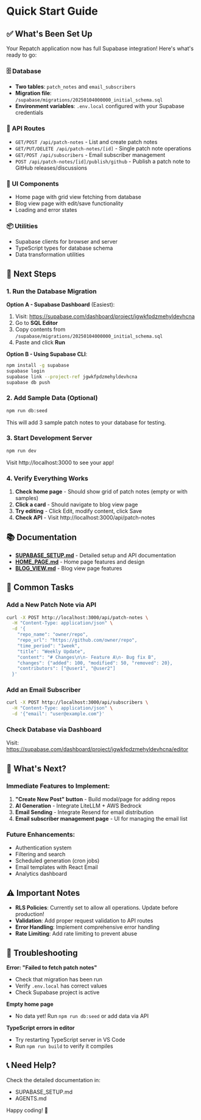 # Quick Start Guide

## ✅ What's Been Set Up

Your Repatch application now has full Supabase integration! Here's what's ready to go:

### 🗄️ Database
- **Two tables**: `patch_notes` and `email_subscribers`
- **Migration file**: `/supabase/migrations/20250104000000_initial_schema.sql`
- **Environment variables**: `.env.local` configured with your Supabase credentials

### 🔌 API Routes
- `GET/POST /api/patch-notes` - List and create patch notes
- `GET/PUT/DELETE /api/patch-notes/[id]` - Single patch note operations
- `GET/POST /api/subscribers` - Email subscriber management
- `POST /api/patch-notes/[id]/publish/github` - Publish a patch note to GitHub releases/discussions

### 🎨 UI Components
- Home page with grid view fetching from database
- Blog view page with edit/save functionality
- Loading and error states

### 📦 Utilities
- Supabase clients for browser and server
- TypeScript types for database schema
- Data transformation utilities

## 🚀 Next Steps

### 1. Run the Database Migration

**Option A - Supabase Dashboard** (Easiest):
1. Visit: https://supabase.com/dashboard/project/jgwkfpdzmehyldevhcna
2. Go to **SQL Editor**
3. Copy contents from `/supabase/migrations/20250104000000_initial_schema.sql`
4. Paste and click **Run**

**Option B - Using Supabase CLI**:
```bash
npm install -g supabase
supabase login
supabase link --project-ref jgwkfpdzmehyldevhcna
supabase db push
```

### 2. Add Sample Data (Optional)

```bash
npm run db:seed
```

This will add 3 sample patch notes to your database for testing.

### 3. Start Development Server

```bash
npm run dev
```

Visit http://localhost:3000 to see your app!

### 4. Verify Everything Works

1. **Check home page** - Should show grid of patch notes (empty or with samples)
2. **Click a card** - Should navigate to blog view page
3. **Try editing** - Click Edit, modify content, click Save
4. **Check API** - Visit http://localhost:3000/api/patch-notes

## 📚 Documentation

- **[SUPABASE_SETUP.md](./SUPABASE_SETUP.md)** - Detailed setup and API documentation
- **[HOME_PAGE.md](./HOME_PAGE.md)** - Home page features and design
- **[BLOG_VIEW.md](./BLOG_VIEW.md)** - Blog view page features

## 🔧 Common Tasks

### Add a New Patch Note via API

```bash
curl -X POST http://localhost:3000/api/patch-notes \
  -H "Content-Type: application/json" \
  -d '{
    "repo_name": "owner/repo",
    "repo_url": "https://github.com/owner/repo",
    "time_period": "1week",
    "title": "Weekly Update",
    "content": "# Changes\n\n- Feature A\n- Bug fix B",
    "changes": {"added": 100, "modified": 50, "removed": 20},
    "contributors": ["@user1", "@user2"]
  }'
```

### Add an Email Subscriber

```bash
curl -X POST http://localhost:3000/api/subscribers \
  -H "Content-Type: application/json" \
  -d '{"email": "user@example.com"}'
```

### Check Database via Dashboard

Visit: https://supabase.com/dashboard/project/jgwkfpdzmehyldevhcna/editor

## 🎯 What's Next?

### Immediate Features to Implement:
1. **"Create New Post" button** - Build modal/page for adding repos
2. **AI Generation** - Integrate LiteLLM + AWS Bedrock
3. **Email Sending** - Integrate Resend for email distribution
4. **Email subscriber management page** - UI for managing the email list

### Future Enhancements:
- Authentication system
- Filtering and search
- Scheduled generation (cron jobs)
- Email templates with React Email
- Analytics dashboard

## ⚠️ Important Notes

- **RLS Policies**: Currently set to allow all operations. Update before production!
- **Validation**: Add proper request validation to API routes
- **Error Handling**: Implement comprehensive error handling
- **Rate Limiting**: Add rate limiting to prevent abuse

## 🐛 Troubleshooting

**Error: "Failed to fetch patch notes"**
- Check that migration has been run
- Verify `.env.local` has correct values
- Check Supabase project is active

**Empty home page**
- No data yet! Run `npm run db:seed` or add data via API

**TypeScript errors in editor**
- Try restarting TypeScript server in VS Code
- Run `npm run build` to verify it compiles

## 📞 Need Help?

Check the detailed documentation in:
- SUPABASE_SETUP.md
- AGENTS.md

Happy coding! 🎉

